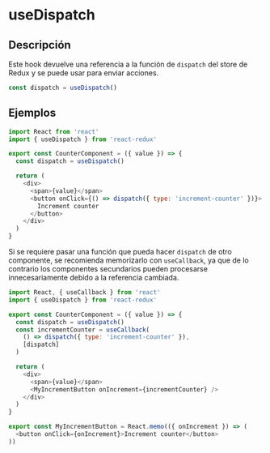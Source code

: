 # useDispatch

## Descripción
Este hook devuelve una referencia a la función de `dispatch` del store de Redux y se puede usar para enviar acciones.

```javascript
const dispatch = useDispatch()
```

## Ejemplos

```javascript
import React from 'react'
import { useDispatch } from 'react-redux'

export const CounterComponent = ({ value }) => {
  const dispatch = useDispatch()

  return (
    <div>
      <span>{value}</span>
      <button onClick={() => dispatch({ type: 'increment-counter' })}>
        Increment counter
      </button>
    </div>
  )
}
```

Si se requiere pasar una función que pueda hacer `dispatch` de otro componente, se recomienda memorizarlo con `useCallback`, ya que de lo contrario los componentes secundarios pueden procesarse innecesariamente debido a la referencia cambiada.

```javascript
import React, { useCallback } from 'react'
import { useDispatch } from 'react-redux'

export const CounterComponent = ({ value }) => {
  const dispatch = useDispatch()
  const incrementCounter = useCallback(
    () => dispatch({ type: 'increment-counter' }),
    [dispatch]
  )

  return (
    <div>
      <span>{value}</span>
      <MyIncrementButton onIncrement={incrementCounter} />
    </div>
  )
}

export const MyIncrementButton = React.memo(({ onIncrement }) => (
  <button onClick={onIncrement}>Increment counter</button>
))
```
